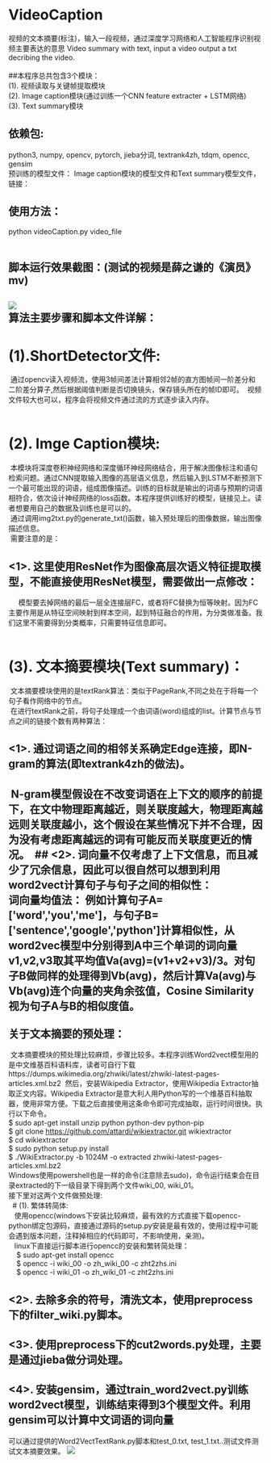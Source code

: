 # VideoCaption
视频的文本摘要(标注)，输入一段视频，通过深度学习网络和人工智能程序识别视频主要表达的意思
Video summary with text, input a video output a txt decribing the video.
</br>
</br>
##本程序总共包含3个模块：</br>
(1). 视频读取与关键帧提取模块 </br>
(2). Image caption模块(通过训练一个CNN feature extracter + LSTM网络) </br>
(3). Text summary模块 </br>

依赖包:
-
python3, numpy, opencv, pytorch, jieba分词, textrank4zh, tdqm, opencc, gensim
</br>
预训练的模型文件：
Image caption模块的模型文件和Text summary模型文件，链接：</br>

使用方法：</br>
-
python videoCaption.py video_file </br>
</br>

脚本运行效果截图：(测试的视频是薛之谦的《演员》mv)
-
![](https://github.com/CaptainEven/VideoCaption/blob/master/screen%20shots/result.png)
</br>
算法主要步骤和脚本文件详解：</br>
-
# (1).ShortDetector文件:
  通过opencv读入视频流，使用3帧间差法计算相邻2帧的直方图帧间一阶差分和二阶差分算子,然后根据阈值判断是否切换镜头，保存镜头所在的帧ID即可。
  视频文件较大也可以，程序会将视频文件通过流的方式逐步读入内存。</br>
</br>
# (2). Imge Caption模块:
  本模块将深度卷积神经网络和深度循环神经网络结合，用于解决图像标注和语句检索问题。通过CNN提取输入图像的高层语义信息，然后输入到LSTM不断预测下一个最可能出现的词语，组成图像描述。训练的目标就是输出的词语与预期的词语相符合，依次设计神经网络的loss函数。本程序提供训练好的模型，链接见上。读者想要用自己的数据及训练也是可以的。</br>
  通过调用img2txt.py的generate_txt()函数，输入预处理后的图像数据，输出图像描述信息。</br>
  需要注意的是：</br>
  ## <1>. 这里使用ResNet作为图像高层次语义特征提取模型，不能直接使用ResNet模型，需要做出一点修改：</br>
      模型要去掉网络的最后一层全连接层FC，或者将FC替换为恒等映射。因为FC主要作用是从特征空间映射到样本空间，起到特征融合的作用，为分类做准备。我们这里不需要得到分类概率，只需要特征信息即可。
</br></br>
# (3). 文本摘要模块(Text summary)：
  文本摘要模块使用的是textRank算法：类似于PageRank,不同之处在于将每一个句子看作网络中的节点。</br>
  在进行textRank之前，将句子处理成一个由词语(word)组成的list。计算节点与节点之间的链接个数有两种算法：</br>
  ## <1>. 通过词语之间的相邻关系确定Edge连接，即N-gram的算法(即textrank4zh的做法)。</br>
  N-gram模型假设在不改变词语在上下文的顺序的前提下，在文中物理距离越近，则关联度越大，物理距离越远则关联度越小，这个假设在某些情况下并不合理，因为没有考虑距离越远的词有可能反而关联度更近的情况。
  ## <2>. 词向量不仅考虑了上下文信息，而且减少了冗余信息，因此可以很自然可以想到利用word2vect计算句子与句子之间的相似性：</br>
词向量均值法：</b> 
  例如计算句子A=['word','you','me']，与句子B=['sentence','google','python']计算相似性，从word2vec模型中分别得到A中三个单词的词向量v1,v2,v3取其平均值Va(avg)=(v1+v2+v3)/3。对句子B做同样的处理得到Vb(avg)，然后计算Va(avg)与Vb(avg)连个向量的夹角余弦值，Cosine Similarity视为句子A与B的相似度值。</br>
</br>
关于文本摘要的预处理：</br>
-
  文本摘要模块的预处理比较麻烦，步骤比较多。本程序训练Word2vect模型用的是中文维基百科语料库，读者可自行下载https://dumps.wikimedia.org/zhwiki/latest/zhwiki-latest-pages-articles.xml.bz2
  然后，安装Wikipedia Extractor，使用Wikipedia Extractor抽取正文内容。Wikipedia Extractor是意大利人用Python写的一个维基百科抽取器，使用非常方便。下载之后直接使用这条命令即可完成抽取，运行时间很快。执行以下命令。
  </br>
  $ sudo apt-get install unzip python python-dev python-pip </br>
  $ git clone https://github.com/attardi/wikiextractor.git wikiextractor </br>
  $ cd wikiextractor </br>
  $ sudo python setup.py install </br>
  $ ./WikiExtractor.py -b 1024M -o extracted zhwiki-latest-pages-articles.xml.bz2 </br>
  Windows使用powershell也是一样的命令(注意除去sudo)，命令运行结束会在目录extracted的下一级目录下得到两个文件wiki_00, wiki_01。</br>
 接下里对这两个文件做预处理: </br>
   # (1). 繁体转简体: </br>
    使用opencc(windows下安装比较麻烦，最有效的方式直接下载opencc-python绑定包源码，直接通过源码的setup.py安装是最有效的，使用过程中可能会遇到版本问题，注释掉相应的代码即可，不影响使用，亲测)。 </br>
    linux下直接运行脚本进行opencc的安装和繁转简处理：</br>
     $ sudo apt-get install opencc </br>
     $ opencc -i wiki_00 -o zh_wiki_00 -c zht2zhs.ini </br>
     $ opencc -i wiki_01 -o zh_wiki_01 -c zht2zhs.ini </br>
  ## <2>. 去除多余的符号，清洗文本，使用preprocess下的filter_wiki.py脚本。</br>
  ## <3>. 使用preprocess下的cut2words.py处理，主要是通过jieba做分词处理。</br>
 ## <4>. 安装gensim，通过train_word2vect.py训练word2vect模型，训练结束得到3个模型文件。利用gensim可以计算中文词语的词向量 </br>
 可以通过提供的Word2VectTextRank.py脚本和test_0.txt, test_1.txt..测试文件测试文本摘要效果。
 ![](https://github.com/CaptainEven/VideoCaption/blob/master/screen%20shots/text_sum.png)
     
  


